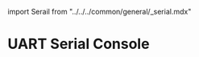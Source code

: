 import Serail from "../../../common/general/\_serial.mdx"

# UART Serial Console

<Serail platform="rk" model="rock5itx"/>
